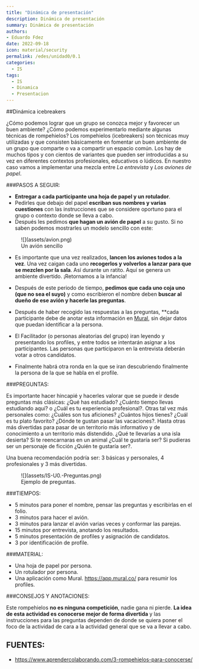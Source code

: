 ```yaml
---
title: "Dinámica de presentación"
description: Dinámica de presentación
summary: Dinámica de presentación
authors:
- Eduardo Fdez
date: 2022-09-18
icon: material/security
permalink: /edes/unidad0/0.1
categories:
  - IS
tags:
  - IS
  - Dinamica
  - Presentacion
---
```


##Dinámica icebreakers

¿Cómo podemos lograr que un grupo se conozca mejor y favorecer un buen ambiente? ¿Cómo podemos experimentarlo mediante algunas técnicas de rompehielos? Los rompehielos (icebreakers) son técnicas muy utilizadas y que consisten básicamente en fomentar un buen ambiente de un grupo que comparte o va a compartir un espacio común. Los hay de muchos tipos y con cientos de variantes que pueden ser introducidas a su vez en diferentes contextos profesionales, educativos o lúdicos. En nuestro caso vamos a implementar una mezcla entre *La entrevista* y *Los aviones de papel*.


###PASOS A SEGUIR:

* **Entregar a cada participante una hoja de papel y un rotulador**.
* Pedirles que debajo del papel **escriban sus nombres y varias cuestiones** con las instrucciones que se considere oportuno para el grupo o contexto donde se lleva a cabo.
* Después les pedimos **que hagan un avión de papel** a su gusto. Si no saben podemos mostrarles un modelo sencillo con este:

<figure markdown>
   ![](assets/avion.png)
  <figcaption>Un avión sencillo</figcaption>
</figure>

* Es importante que una vez realizados, **lancen los aviones todos a la vez**. Una vez caigan cada uno **recogerlos y volverlos a lanzar para que se mezclen por la sala**. Así durante un ratito. Aquí se genera un ambiente divertido. ¡Retornamos a la infancia!
* Después de este periodo de tiempo, **pedimos que cada uno coja uno (que no sea el suyo)** y como escribieron el nombre deben **buscar al dueño de ese avión y hacerle las preguntas**.
* Después de haber recogido las respuestas a las preguntas, **cada participante debe de anotar esta información en [Mural](https://app.mural.co/invitation/mural/incidentes7894/1664180837364?sender=u2b8bed871fe2bdf5376d3015&key=e0f691d7-c10e-44cc-958d-dc2b70607b3e), sin dejar datos que puedan identificar a la persona.
  

* El Facilitador (o personas aleatorias del grupo) iran leyendo y presentando los profiles, y entre todos se intentarán asignar a los participantes. Las personas que participaron en la entrevista deberán votar a otros candidatos.
* Finalmente habrá otra ronda en la que se iran descubriendo finalmente la persona de la que se habla en el profile.


###PREGUNTAS:

Es importante hacer hincapié y hacerles valorar que se puede ir desde preguntas más clásicas: ¿Qué has estudiado? ¿Cuánto tiempo llevas estudiando aquí? o ¿Cuál es tu experiencia profesional?. Otras tal vez más personales como: ¿Cuáles son tus aficiones? ¿Cuántos hijos tienes? ¿Cuál es tu plato favorito? ¿Dónde te gustan pasar las vacaciones?. Hasta otras más divertidas para pasar de un territorio más informativo y de conocimiento a un territorio más distendido. ¿Qué te llevarías a una isla desierta? Si te reencarnaras en un animal ¿Cuál te gustaría ser? Si pudieras ser un personaje de ficción ¿Quién te gustaría ser?.

Una buena recomendación podría ser: 3 básicas y personales, 4 profesionales y 3 más divertidas.

<figure markdown>
  ![](assets/IS-U0.-Preguntas.png)
  <figcaption>Ejemplo de preguntas.</figcaption>
</figure>


###TIEMPOS:

* 5 minutos para poner el nombre, pensar las preguntas y escribirlas en el folio.
* 3 minutos para hacer el avión.
* 3 minutos para lanzar el avión varias veces y conformar las parejas.
* 15 minutos por entrevista, anotando los resultados.
* 5 minutos presentación de profiles y asignación de candidatos.
* 3 por identificación de profile.


###MATERIAL:

* Una hoja de papel por persona.
* Un rotulador por persona.
* Una aplicación como Mural. https://app.mural.co/ para resumir los profiles. 


###CONSEJOS Y ANOTACIONES:

Este rompehielos **no es ninguna competición**, nadie gana ni pierde. **La idea de esta actividad es conocerse mejor de forma divertida** y las instrucciones para las preguntas dependen de donde se quiera poner el foco de la actividad de cara a la actividad general que se va a llevar a cabo.


## FUENTES:

* https://www.aprendercolaborando.com/3-rompehielos-para-conocerse/
